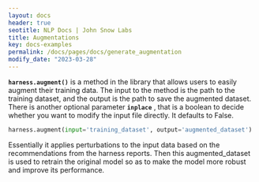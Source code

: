 ```yaml
---
layout: docs
header: true
seotitle: NLP Docs | John Snow Labs
title: Augmentations
key: docs-examples
permalink: /docs/pages/docs/generate_augmentation
modify_date: "2023-03-28"
---
```


<div class="main-docs" markdown="1"><div class="h3-box" markdown="1">

**`harness.augment()`** is a method in the library that allows users to easily augment their training data. The input to the method is the path to the training dataset, and the output is the path to save the augmented dataset. There is another optional parameter **`inplace`** , that is a boolean to decide whether you want to modify the input file directly. It defaults to False.

```python
harness.augment(input='training_dataset', output='augmented_dataset')
```
Essentially it applies perturbations to the input data based on the recommendations from the harness reports. Then this augmented_dataset is used to retrain the original model so as to make the model more robust and improve its performance.

</div></div>